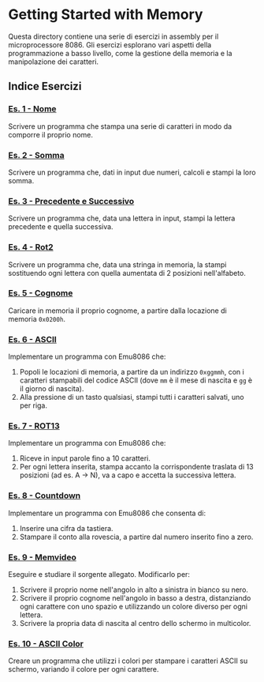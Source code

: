 # Getting Started with Memory

Questa directory contiene una serie di esercizi in assembly per il microprocessore 8086. Gli esercizi esplorano vari aspetti della programmazione a basso livello, come la gestione della memoria e la manipolazione dei caratteri.

## Indice Esercizi

### [Es. 1 - Nome](Es%201%20-%20Nome.asm)
Scrivere un programma che stampa una serie di caratteri in modo da comporre il proprio nome.

### [Es. 2 - Somma](Es%202%20-%20Somma.asm)
Scrivere un programma che, dati in input due numeri, calcoli e stampi la loro somma.

### [Es. 3 - Precedente e Successivo](Es%203%20-%20PrecedenteSuccessivo.asm)
Scrivere un programma che, data una lettera in input, stampi la lettera precedente e quella successiva.

### [Es. 4 - Rot2](Es%204%20-%20Rot2.asm)
Scrivere un programma che, data una stringa in memoria, la stampi sostituendo ogni lettera con quella aumentata di 2 posizioni nell'alfabeto.

### [Es. 5 - Cognome](Es%205%20-%20Cognome.asm)
Caricare in memoria il proprio cognome, a partire dalla locazione di memoria `0x0200h`.

### [Es. 6 - ASCII](Es%206%20-%20ASCII.asm)
Implementare un programma con Emu8086 che:
1. Popoli le locazioni di memoria, a partire da un indirizzo `0xggmmh`, con i caratteri stampabili del codice ASCII (dove `mm` è il mese di nascita e `gg` è il giorno di nascita).
2. Alla pressione di un tasto qualsiasi, stampi tutti i caratteri salvati, uno per riga.

### [Es. 7 - ROT13](Es%207%20-%20ROT13.asm)
Implementare un programma con Emu8086 che:
1. Riceve in input parole fino a 10 caratteri.
2. Per ogni lettera inserita, stampa accanto la corrispondente traslata di 13 posizioni (ad es. A → N), va a capo e accetta la successiva lettera.

### [Es. 8 - Countdown](Es%208%20-%20Countdown.asm)
Implementare un programma con Emu8086 che consenta di:
1. Inserire una cifra da tastiera.
2. Stampare il conto alla rovescia, a partire dal numero inserito fino a zero.

### [Es. 9 - Memvideo](Es%209%20-%20Memvideo.asm)
Eseguire e studiare il sorgente allegato. Modificarlo per:
1. Scrivere il proprio nome nell'angolo in alto a sinistra in bianco su nero.
2. Scrivere il proprio cognome nell'angolo in basso a destra, distanziando ogni carattere con uno spazio e utilizzando un colore diverso per ogni lettera.
3. Scrivere la propria data di nascita al centro dello schermo in multicolor.

### [Es. 10 - ASCII Color](Es%2010%20-%20ASCII%20Color.asm)
Creare un programma che utilizzi i colori per stampare i caratteri ASCII su schermo, variando il colore per ogni carattere.
